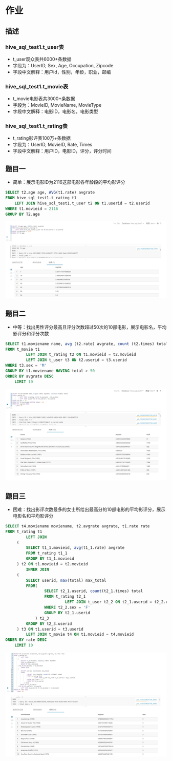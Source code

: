 # 作业
## 描述
### hive_sql_test1.t_user表
* t_user观众表共6000+条数据
* 字段为：UserID, Sex, Age, Occupation, Zipcode
* 字段中文解释：用户id，性别，年龄，职业，邮编

### hive_sql_test1.t_movie表
* t_movie电影表共3000+条数据
* 字段为：MovieID, MovieName, MovieType
* 字段中文解释：电影ID，电影名，电影类型

### hive_sql_test1.t_rating表
* t_rating影评表100万+条数据
* 字段为：UserID, MovieID, Rate, Times
* 字段中文解释：用户ID，电影ID，评分，评分时间

## 题目一
* 简单：展示电影ID为2116这部电影各年龄段的平均影评分

```sql
SELECT t2.age age, AVG(t1.rate) avgrate 
FROM hive_sql_test1.t_rating t1
    LEFT JOIN hive_sql_test1.t_user t2 ON t1.userid = t2.userid
WHERE t1.movieid = 2116
GROUP BY T2.age
```

![img1](https://github.com/eazonshaw/bigdata/blob/master/hive/hive_sql/img/img1.png)

## 题目二
* 中等：找出男性评分最高且评分次数超过50次的10部电影，展示电影名，平均影评分和评分次数

```sql
SELECT t1.moviename name, avg (t2.rate) avgrate, count (t2.times) total
FROM t_movie t1
         LEFT JOIN t_rating t2 ON t1.movieid = t2.movieid
         LEFT JOIN t_user t3 ON t2.userid = t3.userid
WHERE t3.sex = 'M'
GROUP BY t1.moviename HAVING total > 50
ORDER BY avgrate DESC
    LIMIT 10
```

![img2](https://github.com/eazonshaw/bigdata/blob/master/hive/hive_sql/img/img2.png)

## 题目三
* 困难：找出影评次数最多的女士所给出最高分的10部电影的平均影评分，展示电影名和平均影评分

```sql
SELECT t4.moviename moviename, t2.avgrate avgrate, t1.rate rate
FROM t_rating t1
         LEFT JOIN
     (
         SELECT t1_1.movieid, avg(t1_1.rate) avgrate
         FROM t_rating t1_1
         GROUP BY t1_1.movieid
     ) t2 ON t1.movieid = t2.movieid
         INNER JOIN
     (
         SELECT userid, max(total) max_total
         FROM(
                 SELECT t2_1.userid, count(t2_1.times) total
                 FROM t_rating t2_1
                          LEFT JOIN t_user t2_2 ON t2_1.userid = t2_2.userid
                 WHERE t2_2.sex = 'F'
                 GROUP BY t2_1.userid
             ) t2_3
         GROUP BY t2_3.userid
     ) t3 ON t1.userid = t3.userid
         LEFT JOIN t_movie t4 ON t1.movieid = t4.movieid
ORDER BY rate DESC
    LIMIT 10
```

![img3](https://github.com/eazonshaw/bigdata/blob/master/hive/hive_sql/img/img3.png)
